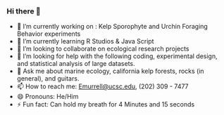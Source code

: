 ### Hi there 👋
- 🔭 I’m currently working on : Kelp Sporophyte and Urchin Foraging Behavior experiments
- 🌱 I’m currently learning R Studios & Java Script
- 👯 I’m looking to collaborate on ecological research projects
- 🤔 I’m looking for help with the following coding, experimental design, and statistical analysis of large datasets.
- 💬 Ask me about marine ecology, california kelp forests, rocks (in general), and guitars.
- 📫 How to reach me: Emurrell@ucsc.edu, (202) 309 - 7477
- 😄 Pronouns: He/Him
- ⚡ Fun fact: Can hold my breath for 4 Minutes and 15 seconds
